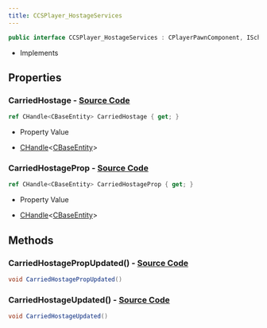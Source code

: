 ```yaml
---
title: CCSPlayer_HostageServices
---
```


```csharp
public interface CCSPlayer_HostageServices : CPlayerPawnComponent, ISchemaClass<CPlayerPawnComponent>, ISchemaClass<CCSPlayer_HostageServices>, ISchemaField, ISchemaClass, INativeHandle
```

- Implements

## Properties

### **CarriedHostage** - [Source Code](https://github.com/swiftly-solution/swiftlys2/blob/main/managed/src/SwiftlyS2.Generated/Schemas/Interfaces/CCSPlayer_HostageServices.cs#L16)

```csharp
ref CHandle<CBaseEntity> CarriedHostage { get; }
```

- Property Value

- [CHandle](/docs/api/shared/natives/chandle-1)<[CBaseEntity](/docs/api/shared/schemadefinitions/cbaseentity)>

### **CarriedHostageProp** - [Source Code](https://github.com/swiftly-solution/swiftlys2/blob/main/managed/src/SwiftlyS2.Generated/Schemas/Interfaces/CCSPlayer_HostageServices.cs#L18)

```csharp
ref CHandle<CBaseEntity> CarriedHostageProp { get; }
```

- Property Value

- [CHandle](/docs/api/shared/natives/chandle-1)<[CBaseEntity](/docs/api/shared/schemadefinitions/cbaseentity)>

## Methods

### **CarriedHostagePropUpdated()** - [Source Code](https://github.com/swiftly-solution/swiftlys2/blob/main/managed/src/SwiftlyS2.Generated/Schemas/Interfaces/CCSPlayer_HostageServices.cs#L21)

```csharp
void CarriedHostagePropUpdated()
```

### **CarriedHostageUpdated()** - [Source Code](https://github.com/swiftly-solution/swiftlys2/blob/main/managed/src/SwiftlyS2.Generated/Schemas/Interfaces/CCSPlayer_HostageServices.cs#L20)

```csharp
void CarriedHostageUpdated()
```

